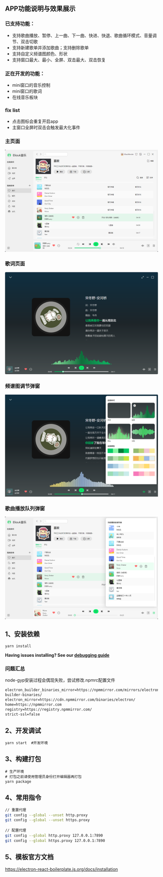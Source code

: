 ## APP功能说明与效果展示
### 已支持功能：
* 支持歌曲播放、暂停、上一曲、下一曲、快进、快退、歌曲循环模式、音量调节、双击切歌
* 支持新建歌单并添加歌曲；支持删除歌单
* 支持自定义频谱图颜色、形状
* 支持窗口最大、最小、全屏、双击最大、双击恢复
### 正在开发的功能：
* mini窗口的音乐控制
* mini窗口的歌词
* 在线音乐板块
### fix list
* 点击图标会重复开启app
* 主窗口全屏时双击会触发最大化事件


### 主页面
![img_5.png](public/image/img_5.png)
### 歌词页面
![img_1.png](public/image/img_1.png)
### 频谱图调节弹窗
![img_3.png](public/image/img_3.png)
### 歌曲播放队列弹窗
![img_4.png](public/image/img_4.png)

## 1、安装依赖
```
yarn install
```
**Having issues installing? See our [debugging guide](https://github.com/electron-react-boilerplate/electron-react-boilerplate/issues/400)**

### 问题汇总
node-gyp安装过程会偶现失败，尝试修改.npmrc配置文件  
``` 
electron_builder_binaries_mirror=https://npmmirror.com/mirrors/electron-builder-binaries/  
electron_mirror=https://cdn.npmmirror.com/binaries/electron/     
home=https://npmmirror.com     
registry=https://registry.npmmirror.com/
strict-ssl=false
```


## 2、开发调试
```
yarn start  #开发环境
```

## 3、构建打包
```
# 生产环境
# 打包之前请使用管理员身份打开编辑器再打包
yarn package 
```

## 4、常用指令
```bash
// 重置代理
git config --global --unset http.proxy
git config --global --unset https.proxy

// 配置代理
git config --global http.proxy 127.0.0.1:7890
git config --global https.proxy 127.0.0.1:7890
```
## 5、模板官方文档
https://electron-react-boilerplate.js.org/docs/installation
